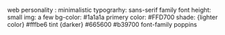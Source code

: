 web personality : minimalistic 
typograrhy: sans-serif family
font height: small
img: a few
bg-color: #1a1a1a
primery color: #FFD700
shade: {lighter color} #fffbe6
tint {darker} #665600 #b39700
font-family poppins
